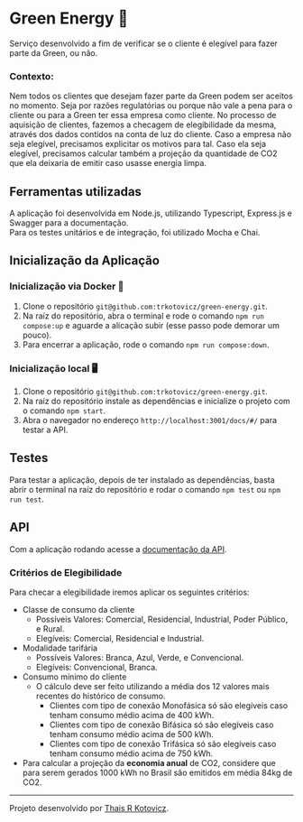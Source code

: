 # Green Energy 🌿

Serviço desenvolvido a fim de verificar se o cliente é elegível para fazer parte da Green, ou não.

### Contexto:
Nem todos os clientes que desejam fazer parte da Green podem ser aceitos no momento. Seja por razões regulatórias ou porque não vale a pena para o cliente ou para a Green ter essa empresa como cliente. No processo de aquisição de clientes, fazemos a checagem de elegibilidade da mesma, através dos dados contidos na conta de luz do cliente. Caso a empresa não seja elegível, precisamos explicitar os motivos para tal. Caso ela seja elegível, precisamos calcular também a projeção da quantidade de CO2 que ela deixaria de emitir caso usasse energia limpa.

## Ferramentas utilizadas

A aplicação foi desenvolvida em Node.js, utilizando Typescript, Express.js e Swagger para a documentação. </br>
Para os testes unitários e de integração, foi utilizado Mocha e Chai.

## Inicialização da Aplicação

### Inicialização via Docker 🐳

1. Clone o repositório `git@github.com:trkotovicz/green-energy.git`.
2. Na raíz do repositório, abra o terminal e rode o comando `npm run compose:up` e aguarde a alicação subir (esse passo pode demorar um pouco).
3. Para encerrar a aplicação, rode o comando `npm run compose:down`.

### Inicialização local 🖥

1. Clone o repositório `git@github.com:trkotovicz/green-energy.git`.
2. Na raíz do repositório instale as dependências e inicialize o projeto com o comando `npm start`.
3. Abra o navegador no endereço `http://localhost:3001/docs/#/` para testar a API.

## Testes

Para testar a aplicação, depois de ter instalado as dependências, basta abrir o terminal na raíz do repositório e rodar o comando `npm test` ou `npm run test`.

## API

Com a aplicação rodando acesse a [documentação da API](http://localhost:3001/docs/#/). </br>


### Critérios de Elegibilidade

Para checar a elegibilidade iremos aplicar os seguintes critérios:

- Classe de consumo da cliente
    - Possíveis Valores: Comercial, Residencial, Industrial, Poder Público, e Rural.
    - Elegíveis: Comercial, Residencial e Industrial.
- Modalidade tarifária
    - Possíveis Valores: Branca, Azul, Verde, e Convencional.
    - Elegíveis: Convencional, Branca.
- Consumo mínimo do cliente
    - O cálculo deve ser feito utilizando a média dos 12 valores mais recentes do histórico de consumo.
        - Clientes com tipo de conexão Monofásica só são elegíveis caso tenham consumo médio acima de 400 kWh.
        - Clientes com tipo de conexão Bifásica só são elegíveis caso tenham consumo médio acima de 500 kWh.
        - Clientes com tipo de conexão Trifásica só são elegíveis caso tenham consumo médio acima de 750 kWh.
- Para calcular a projeção da **economia anual** de CO2, considere que para serem gerados 1000 kWh no Brasil são emitidos em média 84kg de CO2.

---

Projeto desenvolvido por [Thais R Kotovicz](https://www.linkedin.com/in/thaiskotovicz/).
</br>
